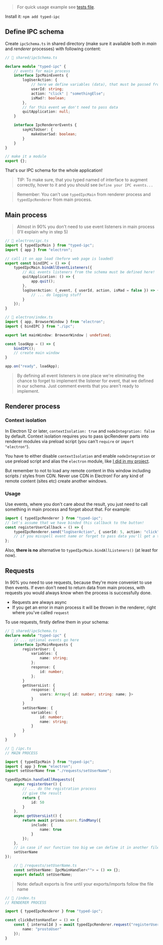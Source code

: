 > For quick usage example see [tests file](build/index.test-d.ts).

Install it: `npm add typed-ipc`

## Define IPC schema

Create `ipcSchema.ts` in shared directory (make sure it available both in *main* and *renderer* processes) with following content:

<!-- todo paste docs link -->
```ts
// 📁 shared/ipcSchema.ts

declare module "typed-ipc" {
    // events for main process
    interface IpcMainEvents {
        logUserAction: {
            // here we define variables (data), that must be passed from renderer process
            userId: string;
            action: "click" | "somethingElse";
            isMad?: boolean;
        },
        // for this event we don't need to pass data
        quitApplication: null;
    }

    interface IpcRendererEvents {
        sayHiToUser: {
            makeUserSad: boolean;
        }
    }
}

// make it a module
export {};
```

That's our IPC schema for the whole application!

> TIP: To make sure, that you typed named of interface to augment correctly, hover to it and you should see `Define your IPC events...`

<!-- TIP: When TODO -->

> Remember: You can't use `typedIpcMain` from renderer process and `typedIpcRenderer` from main process.

## Main process

> Almost in 90% you don't need to use event listeners in main process (I'll explain why in step 5)

```ts
// 📁 electron/ipc.ts
import { typedIpcMain } from "typed-ipc";
import { app } from "electron";

// call it on app load (before web page is loaded)
export const bindIPC = () => {
    typedIpcMain.bindAllEventListeners({
        // ALL events listeners from the schema must be defined here!
        quitApplication: () => {
            app.quit();
        },
        logUserAction: (_event, { userId, action, isMad = false }) => {
            // ... do logging stuff
        }
    });
}
```

```ts
// 📁 electron/index.ts
import { app, BrowserWindow } from "electron";
import { bindIPC } from "./ipc";

export let mainWindow: BrowserWindow | undefined;

const loadApp = () => {
    bindIPC();
    // create main window
}

app.on("ready", loadApp);
```

> By defining all event listeners in one place we're eliminating the chance to forget to implement the listener for event, that we defined in our schema. Just comment events that you aren't ready to implement.

## Renderer process

### Context isolation

In Electron 12 or later, `contextIsolation: true` and `nodeIntegration: false` by default. Context isolation requires you to pass ipcRenderer parts into renderer modules via preload script (you can't `require` or `import "electron"`).

You have to either disable `contextIsolation` and enable `nodeIntegration` or use preload script and alias the `electron` module, like [I did in my project](https://github.com/zardoy/filmomania-public/tree/main/src/electron/preload.ts).

But remember to not to load any remote content in this window including scripts / styles from CDN. Never use CDN in Electron! For any kind of remote content (sites etc) create another windows.

### Usage

Use events, where you don't care about the result, you just need to call something in main process and forget about that. For example:

<!-- todo skip this section if you are using react -->

```ts
import { typedIpcRenderer } from "typed-ipc";
// let's assume that we have binded this callback to the button!
const registerUserCallback = () => {
    typedIpcRenderer.send("logUserAction", { userId: 5, action: "click" });
    // if you misspell event name or forget to pass data you'll get a type error
};
```

<!-- // and somewhere else bind listeners: -->

Also, **there is no** alternative to `typedIpcMain.bindAllListeners()` (at least for now).

## Requests

In 90% you need to use requests, because they're more conveniet to use then events. If even don't need to return data from main process, with requests you would always know when the process is successfully done.

- Requests are always async
- If you get an error in main process it will be thrown in the renderer, right where you've called `request`

To use requests, firstly define them in your schema:

```ts
// 📁 shared/ipcSchema.ts
declare module "typed-ipc" {
    // ... optional events go here
    interface IpcMainRequests {
        registerUser: {
            variables: {
                name: string;
            };
            response: {
                id: number;
            };
        }
        getUsersList: {
            response: {
                users: Array<{ id: number; string: name; }>
            }
        }
        setUserName: {
            variables: {
                id: number;
                name: string;
            }
        }
    }
}
```

```ts
// 📁 /ipc.ts
// MAIN PROCESS

import { typedIpcMain } from "typed-ipc";
import { app } from "electron";
import setUserName from "./requests/setUserName";

typedIpcMain.handleAllRequests({
    async registerUser() {
        // ... do the registration process
        // give the result
        return {
            id: 50
        }
    },
    async getUsersList() {
        return await prisma.users.findMany({
            include: {
                name: true
            }
        });
    },
    // in case if our function too big we can define it in another file
    setUserName
});
```

```ts
    // 📁 /requests/setUserName.ts
    const setUserName: IpcMainHandler<""> = () => {};
    export default setUserName;
```
> Note: default exports is fine until your exports/imports follow the file name

<!-- TODO describe errors -->

```ts
// 📁 /index.ts
// RENDERER PROCESS

import { typedIpcRenderer } from "typed-ipc";

const clickButtonHandler = () => {
    const { internalId } = await typedIpcRenderer.request("registerUser", {
        name: "prostoUser"
    });
}
```

<!-- Of course in huge electron app, you'd split event listeners across files. Let's assume `/` our root for electron code and we're making a file explorer. -->
